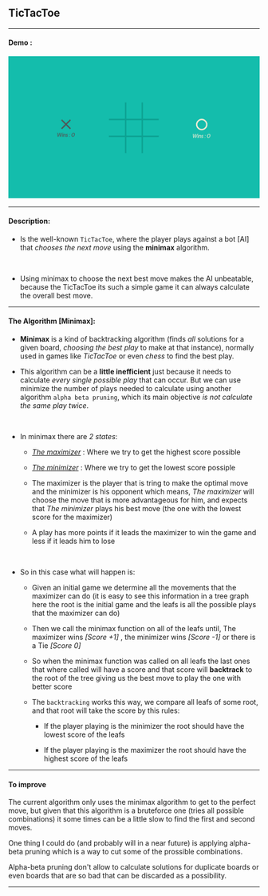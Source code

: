 ﻿## TicTacToe
---
#### Demo : 
[<img alt="demo_image" width="1280" src="assets/thumb.png" />](https://www.youtube.com/watch?v=egVbwP_Fw9c)

---
#### Description: <br>
   
- Is the well-known `TicTacToe`, where the player plays against a bot [AI] that *chooses the next move* using the **minimax** algorithm.
<br>

- Using minimax to choose the next best move makes the AI unbeatable, because the TicTacToe its such a simple game it can always calculate the overall best move. 

---

#### The Algorithm [Minimax]:
   
- **Minimax** is a kind of backtracking algorithm (finds *all* solutions for a given board, *choosing the best play* to make at that instance), normally used in games like *TicTacToe* or even *chess* to find the best play.
- This algorithm can be a **little inefficient** just because it needs to calculate *every single possible play* that can occur. But we can use minimize the number of plays needed to calculate using another algorithm `alpha beta pruning`, which its main objective *is not calculate the same play twice*.
   
   <br>

- In minimax there are *2 states*:
    - <u>*The maximizer*</u> : Where we try to get the highest score possible 
    - <u>*The minimizer*</u> : Where we try to get the lowest score possiple

    - The maximizer is the player that is tring to make the optimal move and the minimizer is his opponent which means, *The maximizer* will choose the move that is more advantageous for him, and expects that *The minimizer* plays his best move (the one with the lowest score for the maximizer)

    - A play has more points if it leads the maximizer to win the game and less if it leads him to lose

    <br>

- So in this case what will happen is:
    
    - Given an initial game we determine all the movements that the maximizer can do (it is easy to see this information in a tree graph here the root is the initial game and the leafs is all the possible plays that the maximizer can do)

    - Then we call the minimax function on all of the leafs until, The maximizer wins *[Score +1]* , the minimizer wins *[Score -1]* or there is a Tie *[Score 0]*

    - So when the minimax function was called on all leafs the last ones that where called will have a score and that score will **backtrack** to the root of the tree giving us the best move to play the one with better score

    - The ``backtracking`` works this way, we compare all leafs of some root, and that root will take the score by this rules:
        
        - If the player playing is the minimizer the root should have the lowest score of the leafs

        - If the player playing is the maximizer the root should have the highest score of the leafs

---

#### To improve

The current algorithm only uses the minimax algorithm to get to the perfect move, but given that this algorithm is a bruteforce one (tries all possible combinations) it some times can be a little slow to find the first and second moves.

One thing I could do (and probably will in a near future) is applying alpha-beta pruning which is a way to cut some of the prossible combinations.

Alpha-beta pruning don't allow to calculate solutions for duplicate boards or even boards that are so bad that can be discarded as a possibility.

---
